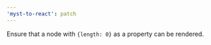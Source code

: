 ```yaml
---
'myst-to-react': patch
---
```


Ensure that a node with `{length: 0}` as a property can be rendered.
